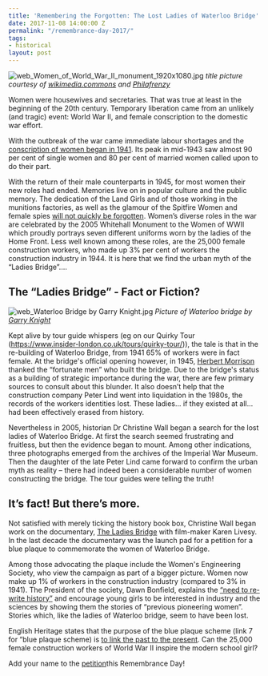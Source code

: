 ```yaml
---
title: 'Remembering the Forgotten: The Lost Ladies of Waterloo Bridge'
date: 2017-11-08 14:00:00 Z
permalink: "/remembrance-day-2017/"
tags:
- historical
layout: post
---
```


![web_Women_of_World_War_II_monument_1920x1080.jpg](/uploads/web_Women_of_World_War_II_monument_1920x1080.jpg)
*title picture courtesy of [wikimedia.commons](https://commons.wikimedia.org/wiki/File:Women_of_World_War_II_monument_02.JPG) and [Philafrenzy](https://commons.wikimedia.org/wiki/User:Philafrenzy)*
 
Women were housewives and secretaries. That was true at least in the beginning of the 20th century. Temporary liberation came from an unlikely (and tragic) event: World War II, and female conscription to the domestic war effort. 

With the outbreak of the war came immediate labour shortages and the [conscription of women began in 1941](http://www.bbc.co.uk/history/british/britain_wwtwo/women_at_war_01.shtml). Its peak in mid-1943 saw almost 90 per cent of single women and 80 per cent of married women called upon to do their part.

With the return of their male counterparts in 1945, for most women their new roles had ended. Memories live on in popular culture and the public memory. The dedication of the Land Girls and of those working in the munitions factories, as well as the glamour of the Spitfire Women and female spies [will not quickly be forgotten](http://www.telegraph.co.uk/history/world-war-two/6099415/WW2-the-role-of-women-in-the-Second-World-War.html). Women’s diverse roles in the war are celebrated by the 2005 Whitehall Monument to the Women of WWII which proudly portrays seven different uniforms worn by the ladies of the Home Front.
Less well known among these roles, are the 25,000 female construction workers, who made up 3% per cent of workers the construction industry in 1944. It is here that we find the urban myth of the “Ladies Bridge”....

## The “Ladies Bridge” - Fact or Fiction?

![web_Waterloo Bridge by Garry Knight.jpg](/uploads/web_Waterloo%20Bridge%20by%20Garry%20Knight.jpg)
*Picture of Waterloo bridge by [Garry Knight](https://www.flickr.com/photos/garryknight/577592768)*

Kept alive by tour guide whispers (eg on our Quirky Tour (https://www.insider-london.co.uk/tours/quirky-tour/)), the tale is that in the re-building of Waterloo Bridge, from 1941 65% of workers were in fact female. At the bridge's official opening however, in 1945, [Herbert Morrison](https://www.britannica.com/biography/Herbert-Stanley-Morrison-Baron-Morrison-of-Lambeth) thanked the “fortunate men” who built the bridge. Due to the bridge's status as a building of strategic importance during the war, there are few primary sources to consult about this blunder. It also doesn’t help that the construction company Peter Lind went into liquidation in the 1980s, the records of the workers identities lost. These ladies... if they existed at all... had been effectively erased from history.

Nevertheless in 2005, historian Dr Christine Wall began a search for the lost ladies of Waterloo Bridge. At first the search seemed frustrating and fruitless, but then the evidence began to mount. Among other indications, three photographs emerged from the archives of the Imperial War Museum. Then the daughter of the late Peter Lind came forward to confirm the urban myth as reality – there had indeed been a considerable number of women constructing the bridge. The tour guides were telling the truth!

## It’s fact! But there’s more.

Not satisfied with merely ticking the history book box, Christine Wall began work on the documentary, [The Ladies Bridge](http://www.theladiesbridge.co.uk/watch-the-film/) with film-maker Karen Livesy. In the last decade the documentary was the launch pad for a petition for a blue plaque to commemorate the women of Waterloo Bridge.

Among those advocating the plaque include the Women's Engineering Society, who view the campaign as part of a bigger picture. Women now make up 1% of workers in the construction industry (compared to 3% in 1941). The President of the society, Dawn Bonfield, explains the [“need to re-write history”](http://www.womanthology.co.uk/re-writing-history-remember-real-life-unsung-engineering-construction-heroines-dawn-bonfield-president-womens-engineering-society/) and encourage young girls to be interested in industry and the sciences by showing them the stories of “previous pioneering women”. Stories which, like the ladies of Waterloo bridge, seem to have been lost.

English Heritage states that the purpose of the blue plaque scheme (link 7 for “blue plaque scheme) is [to link the past to the present](http://www.english-heritage.org.uk/visit/blue-plaques/about-blue-plaques/). Can the 25,000 female construction workers of World War II inspire the modern school girl?

Add your name to the [petition](theladiesbridge.typeform.com/to/VfhYND)this Remembrance Day!